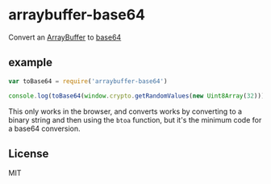 # arraybuffer-base64

Convert an [ArrayBuffer](https://developer.mozilla.org/en-US/docs/Web/JavaScript/Reference/Global_Objects/ArrayBuffer) to [base64](https://en.wikipedia.org/wiki/Base64)

## example

``` js
var toBase64 = require('arraybuffer-base64')

console.log(toBase64(window.crypto.getRandomValues(new Uint8Array(32))))
```

This only works in the browser, and converts works by converting to a binary string and
then using the `btoa` function, but it's the minimum code for a base64 conversion.

## License

MIT
